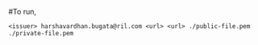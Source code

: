 #To run, 

~~~
<issuer> harshavardhan.bugata@ril.com <url> <url> ⁨./public-file.pem ⁨./private-file.pem
~~~
